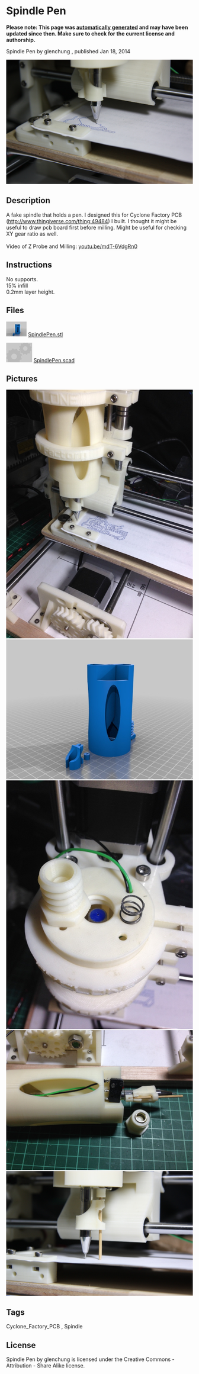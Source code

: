 Spindle Pen
===============
**Please note: This page was [automatically generated](https://github.com/carlosgs/export-things) and may have been updated since then. Make sure to check for the current license and authorship.**  

Spindle Pen  by glenchung , published Jan 18, 2014

![Image](img/IMG_2634_display_large.jpg "Title")

Description
--------
A fake spindle that holds a pen. I designed this for Cyclone Factory PCB (http://www.thingiverse.com/thing:49484) I built. I thought it might be useful to draw pcb board first before milling. Might be useful for checking XY gear ratio as well.  <br />
<br />
Video of Z Probe and Milling: <a href="http://youtu.be/mdT-6VdgRn0" target="_blank" rel="nofollow">youtu.be/mdT-6VdgRn0</a>

Instructions
--------
No supports.  <br />
15% infill  <br />
0.2mm layer height.

Files
--------
[![Image](img/SpindlePen_preview_tinycard.jpg)](SpindlePen.stl)
 [ SpindlePen.stl](SpindlePen.stl)  

[![Image](img/Gears_preview_tinycard.jpg)](SpindlePen.scad)
 [ SpindlePen.scad](SpindlePen.scad)  



Pictures
--------
![Image](img/IMG_9989_display_large.jpg "Title")
![Image](img/SpindlePen_display_large.jpg "Title")
![Image](img/IMG_9990_display_large.jpg "Title")
![Image](img/IMG_9992_display_large.jpg "Title")
![Image](img/IMG_2629_display_large.jpg "Title")


Tags
--------
Cyclone_Factory_PCB , Spindle  

  

License
--------
Spindle Pen by glenchung is licensed under the Creative Commons - Attribution - Share Alike license.  


